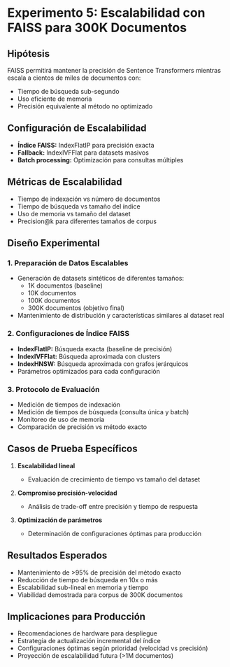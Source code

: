# Experimento 5: Escalabilidad con FAISS para 300K Documentos

## Hipótesis
FAISS permitirá mantener la precisión de Sentence Transformers mientras escala a cientos de miles de documentos con:
- Tiempo de búsqueda sub-segundo
- Uso eficiente de memoria
- Precisión equivalente al método no optimizado

## Configuración de Escalabilidad
- **Índice FAISS:** IndexFlatIP para precisión exacta
- **Fallback:** IndexIVFFlat para datasets masivos
- **Batch processing:** Optimización para consultas múltiples

## Métricas de Escalabilidad
- Tiempo de indexación vs número de documentos
- Tiempo de búsqueda vs tamaño del índice
- Uso de memoria vs tamaño del dataset
- Precision@k para diferentes tamaños de corpus

## Diseño Experimental

### 1. Preparación de Datos Escalables
- Generación de datasets sintéticos de diferentes tamaños:
  - 1K documentos (baseline)
  - 10K documentos
  - 100K documentos
  - 300K documentos (objetivo final)
- Mantenimiento de distribución y características similares al dataset real

### 2. Configuraciones de Índice FAISS
- **IndexFlatIP:** Búsqueda exacta (baseline de precisión)
- **IndexIVFFlat:** Búsqueda aproximada con clusters
- **IndexHNSW:** Búsqueda aproximada con grafos jerárquicos
- Parámetros optimizados para cada configuración

### 3. Protocolo de Evaluación
- Medición de tiempos de indexación
- Medición de tiempos de búsqueda (consulta única y batch)
- Monitoreo de uso de memoria
- Comparación de precisión vs método exacto

## Casos de Prueba Específicos
1. **Escalabilidad lineal**
   - Evaluación de crecimiento de tiempo vs tamaño del dataset
   
2. **Compromiso precisión-velocidad**
   - Análisis de trade-off entre precisión y tiempo de respuesta
   
3. **Optimización de parámetros**
   - Determinación de configuraciones óptimas para producción

## Resultados Esperados
- Mantenimiento de >95% de precisión del método exacto
- Reducción de tiempo de búsqueda en 10x o más
- Escalabilidad sub-lineal en memoria y tiempo
- Viabilidad demostrada para corpus de 300K documentos

## Implicaciones para Producción
- Recomendaciones de hardware para despliegue
- Estrategia de actualización incremental del índice
- Configuraciones óptimas según prioridad (velocidad vs precisión)
- Proyección de escalabilidad futura (>1M documentos)
